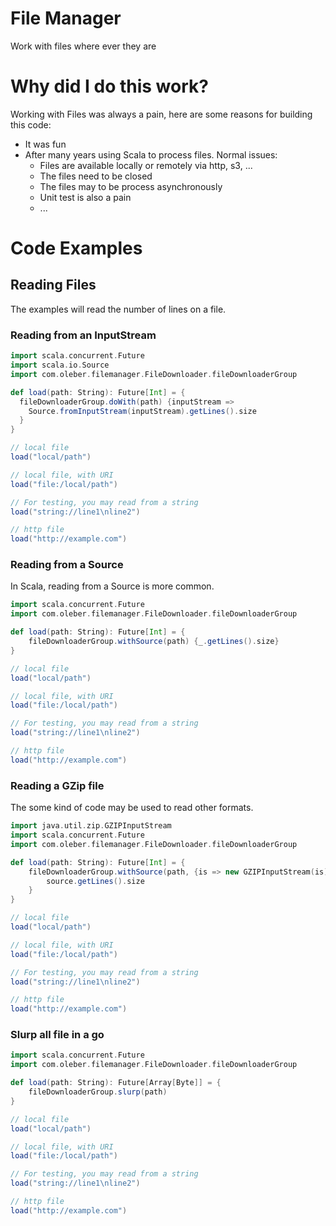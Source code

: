 # File Manager

Work with files where ever they are

# Why did I do this work?

Working with Files was always a pain, here are some reasons for building this code:
 * It was fun
 * After many years using Scala to process files. Normal issues:
   * Files are available locally or remotely via http, s3, ...
   * The files need to be closed
   * The files may to be process asynchronously
   * Unit test is also a pain
   * ... 

# Code Examples

## Reading Files

The examples will read the number of lines on a file.

### Reading from an InputStream

```scala
import scala.concurrent.Future
import scala.io.Source
import com.oleber.filemanager.FileDownloader.fileDownloaderGroup

def load(path: String): Future[Int] = {
  fileDownloaderGroup.doWith(path) {inputStream =>
    Source.fromInputStream(inputStream).getLines().size
  }
}

// local file
load("local/path")

// local file, with URI
load("file:/local/path")

// For testing, you may read from a string
load("string://line1\nline2")

// http file
load("http://example.com")
```

### Reading from a Source

In Scala, reading from a Source is more common.

```scala
import scala.concurrent.Future
import com.oleber.filemanager.FileDownloader.fileDownloaderGroup

def load(path: String): Future[Int] = {
    fileDownloaderGroup.withSource(path) {_.getLines().size}
}

// local file
load("local/path")

// local file, with URI
load("file:/local/path")

// For testing, you may read from a string
load("string://line1\nline2")

// http file
load("http://example.com")
```

### Reading a GZip file

The some kind of code may be used to read other formats.

```scala
import java.util.zip.GZIPInputStream
import scala.concurrent.Future
import com.oleber.filemanager.FileDownloader.fileDownloaderGroup

def load(path: String): Future[Int] = {
    fileDownloaderGroup.withSource(path, {is => new GZIPInputStream(is)}) {source =>
        source.getLines().size
    }
}

// local file
load("local/path")

// local file, with URI
load("file:/local/path")

// For testing, you may read from a string
load("string://line1\nline2")

// http file
load("http://example.com")
```

### Slurp all file in a go

```scala
import scala.concurrent.Future
import com.oleber.filemanager.FileDownloader.fileDownloaderGroup

def load(path: String): Future[Array[Byte]] = {
    fileDownloaderGroup.slurp(path)
}

// local file
load("local/path")

// local file, with URI
load("file:/local/path")

// For testing, you may read from a string
load("string://line1\nline2")

// http file
load("http://example.com")
```
